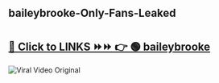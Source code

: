 
 ## baileybrooke-Only-Fans-Leaked

# <h2><a href="https://clipsfans.com/baileybrooke&ref=git">🔗 Click to LINKS ⏩⏩ 👉 🟢 baileybrooke </a></h2>

<a href="https://clipsfans.com/baileybrooke&ref=git" rel="nofollow" data-target="animated-image.originalLink"><img src="https://i.ibb.co.com/xMMVF88/686577567.gif" alt="Viral Video Original" style="max-width: 100%; display: inline-block;" data-target="animated-image.originalImage"></a>
